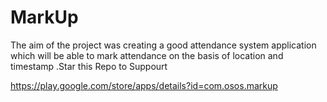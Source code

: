 # MarkUp
The aim of the project was creating a good attendance system application which will be able to mark attendance on the basis of location and timestamp .Star this Repo to Suppourt

https://play.google.com/store/apps/details?id=com.osos.markup
